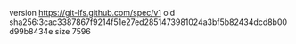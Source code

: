 version https://git-lfs.github.com/spec/v1
oid sha256:3cac3387867f9214f51e27ed2851473981024a3bf5b82434dcd8b00d99b8434e
size 7596
